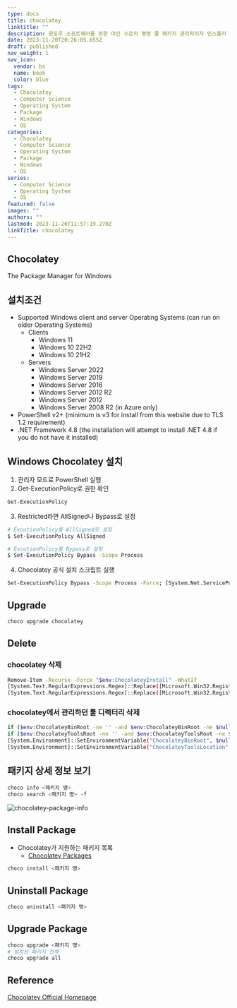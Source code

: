```yaml
---
type: docs
title: chocolatey
linktitle: ""
description: 윈도우 소프트웨어를 위한 머신 수준의 명령 줄 패키지 관리자이자 인스톨러
date: 2023-11-20T20:26:05.655Z
draft: published
nav_weight: 1
nav_icon:
  vendor: bs
  name: book
  color: blue
tags:
  - Chocolatey
  - Computer Science
  - Operating System
  - Package
  - Windows
  - OS
categories:
  - Chocolatey
  - Computer Science
  - Operating System
  - Package
  - Windows
  - OS
series:
  - Computer Science
  - Operating System
  - OS
featured: false
images: ""
authors: ""
lastmod: 2023-11-26T11:57:19.270Z
linkTitle: chocolatey
---
```


## Chocolatey

The Package Manager for Windows

## 설치조건

- Supported Windows client and server Operating Systems (can run on older Operating Systems)
  - Clients
    - Windows 11
    - Windows 10 22H2
    - Windows 10 21H2
  - Servers
    - Windows Server 2022
    - Windows Server 2019
    - Windows Server 2016
    - Windows Server 2012 R2
    - Windows Server 2012
    - Windows Server 2008 R2 (in Azure only)
- PowerShell v2+ (minimum is v3 for install from this website due to TLS 1.2 requirement)
- .NET Framework 4.8 (the installation will attempt to install .NET 4.8 if you do not have it installed)

## Windows Chocolatey 설치

1. 관리자 모드로 PowerShell 실행
2. Get-ExecutionPolicy로 권한 확인

```bash
Get-ExecutionPolicy
```

3. Restricted라면 AllSigned나 Bypass로 설정

```bash
# ExcutionPolicy를 AllSigned로 설정
$ Set-ExecutionPolicy AllSigned

# ExcutionPolicy를 Bypass로 설정
$ Set-ExecutionPolicy Bypass -Scope Process
```

4. Chocolatey 공식 설치 스크립트 실행

```bash
Set-ExecutionPolicy Bypass -Scope Process -Force; [System.Net.ServicePointManager]::SecurityProtocol = [System.Net.ServicePointManager]::SecurityProtocol -bor 3072; iex ((New-Object System.Net.WebClient).DownloadString('https://community.chocolatey.org/install.ps1'))
```

## Upgrade

```bash
choco upgrade chocolatey
```

## Delete

### chocolatey 삭제

```bash
Remove-Item -Recurse -Force "$env:ChocolateyInstall" -WhatIf
[System.Text.RegularExpressions.Regex]::Replace([Microsoft.Win32.Registry]::CurrentUser.OpenSubKey('Environment').GetValue('PATH', '', [Microsoft.Win32.RegistryValueOptions]::DoNotExpandEnvironmentNames).ToString(), [System.Text.RegularExpressions.Regex]::Escape("$env:ChocolateyInstall\bin") + '(?>;)?', '', [System.Text.RegularExpressions.RegexOptions]::IgnoreCase) | %{[System.Environment]::SetEnvironmentVariable('PATH', $_, 'User')}
[System.Text.RegularExpressions.Regex]::Replace([Microsoft.Win32.Registry]::LocalMachine.OpenSubKey('SYSTEM\CurrentControlSet\Control\Session Manager\Environment\').GetValue('PATH', '', [Microsoft.Win32.RegistryValueOptions]::DoNotExpandEnvironmentNames).ToString(),  [System.Text.RegularExpressions.Regex]::Escape("$env:ChocolateyInstall\bin") + '(?>;)?', '', [System.Text.RegularExpressions.RegexOptions]::IgnoreCase) | %{[System.Environment]::SetEnvironmentVariable('PATH', $_, 'Machine')}
```

### chocolatey에서 관리하던 툴 디렉터리 삭제

```bash
if ($env:ChocolateyBinRoot -ne '' -and $env:ChocolateyBinRoot -ne $null) { Remove-Item -Recurse -Force "$env:ChocolateyBinRoot" -WhatIf }
if ($env:ChocolateyToolsRoot -ne '' -and $env:ChocolateyToolsRoot -ne $null) { Remove-Item -Recurse -Force "$env:ChocolateyToolsRoot" -WhatIf }
[System.Environment]::SetEnvironmentVariable("ChocolateyBinRoot", $null, 'User')
[System.Environment]::SetEnvironmentVariable("ChocolateyToolsLocation", $null, 'User')
```

## 패키지 상세 정보 보기

```bash
choco info <패키지 명>
choco search <패키지 명> -f
```

![chocolatey-package-info](/computer-science/chocolatey-package-info.png)

## Install Package

- Chocolatey가 지원하는 패키지 목록
  - [Chocolatey Packages](https://community.chocolatey.org/packages)

```bash
choco install <패키지 명>
```

## Uninstall Package

```bash
choco uninstall <패키지 명>
```

## Upgrade Package

```bash
choco upgrade <패키지 명>
# 설치된 패키지 전체
choco upgrade all
```

## Reference

[Chocolatey Official Homepage](https://chocolatey.org/)
